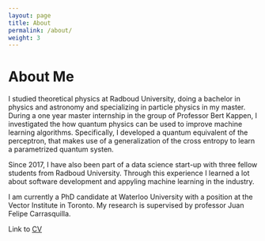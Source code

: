```yaml
---
layout: page
title: About
permalink: /about/
weight: 3
---
```


# **About Me**

I studied theoretical physics at Radboud University, doing a bachelor in physics and astronomy and specializing in 
particle physics in my master. During a one year master internship in the group of Professor Bert Kappen,
I investigated the how quantum physics can be used to improve machine learning algorithms. Specifically, I developed a 
quantum equivalent of the perceptron, that makes use of a generalization of the cross entropy to learn a parametrized quantum
systen.

Since 2017, I have also been part of a data science start-up with three fellow students from Radboud University. 
Through this experience I learned a lot about software development and appyling machine learning in the industry.

I am currently a PhD candidate at Waterloo University with a position at the Vector Institute in Toronto. My research is
supervised by professor Juan Felipe Carrasquilla.

Link to [CV](/assets/pdf/cv_rwiersema.pdf)